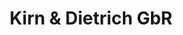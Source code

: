 ---
title: "Kirn & Dietrich GbR"
url: /endingen-am-kaiserstuhl/kirn-und-dietrich-gbr/
shop: Schlüsseldienst
---